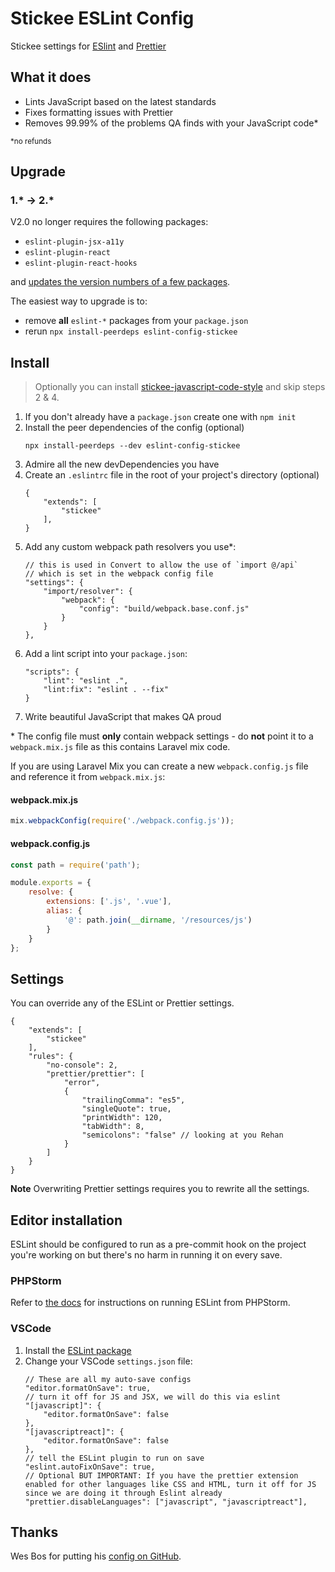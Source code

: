 # Stickee ESLint Config

Stickee settings for [ESlint](https://eslint.org/) and [Prettier](https://prettier.io/)

## What it does

- Lints JavaScript based on the latest standards
- Fixes formatting issues with Prettier
- Removes 99.99% of the problems QA finds with your JavaScript code*

<small>*no refunds</small>

## Upgrade

### 1.* -> 2.*

V2.0 no longer requires the following packages:

- `eslint-plugin-jsx-a11y`
- `eslint-plugin-react`
- `eslint-plugin-react-hooks`

and [updates the version numbers of a few packages](https://github.com/stickeepaul/eslint-config-stickeepaul/commit/9eb5da9f554e5b4eb140d1a94ffe70205ab60ad9).

The easiest way to upgrade is to:

- remove **all** `eslint-*` packages from your `package.json`
- rerun `npx install-peerdeps eslint-config-stickee`

## Install

> Optionally you can install [stickee-javascript-code-style](https://www.npmjs.com/package/stickee-javascript-code-style) and skip steps 2 & 4.

1. If you don't already have a `package.json` create one with `npm init`
2. Install the peer dependencies of the config (optional)
    ```
    npx install-peerdeps --dev eslint-config-stickee
    ```
3. Admire all the new devDependencies you have
4. Create an `.eslintrc` file in the root of your project's directory (optional)
    ```
    {
        "extends": [
            "stickee"
        ],
    }
    ```
5. Add any custom webpack path resolvers you use*:
    ```
    // this is used in Convert to allow the use of `import @/api`
    // which is set in the webpack config file
    "settings": {
        "import/resolver": {
            "webpack": {
                "config": "build/webpack.base.conf.js"
            }
        }
    },
    ```
6. Add a lint script into your `package.json`:
    ```
    "scripts": {
        "lint": "eslint .",
        "lint:fix": "eslint . --fix"
    }
    ```
7. Write beautiful JavaScript that makes QA proud


\* 
The config file must **only** contain webpack settings - do **not** point it to a `webpack.mix.js` file as this contains Laravel mix code.

If you are using Laravel Mix you can create a new `webpack.config.js` file and reference it from `webpack.mix.js`:

#### webpack.mix.js
```js
mix.webpackConfig(require('./webpack.config.js'));
```

#### webpack.config.js
```js
const path = require('path');

module.exports = {
    resolve: {
        extensions: ['.js', '.vue'],
        alias: {
            '@': path.join(__dirname, '/resources/js')
        }
    }
};
```

## Settings

You can override any of the ESLint or Prettier settings. 

```
{
    "extends": [
        "stickee"
    ],
    "rules": {
        "no-console": 2,
        "prettier/prettier": [
            "error",
            {
                "trailingComma": "es5",
                "singleQuote": true,
                "printWidth": 120,
                "tabWidth": 8,
                "semicolons": "false" // looking at you Rehan
            }
        ]
    }
}
```

**Note**
Overwriting Prettier settings requires you to rewrite all the settings.

## Editor installation

ESLint should be configured to run as a pre-commit hook on the project you're working on but there's no harm in running it on every save.

### PHPStorm

Refer to [the docs](https://www.jetbrains.com/help/phpstorm/eslint.html) for instructions on running ESLint from PHPStorm.

### VSCode

1. Install the [ESLint package](https://marketplace.visualstudio.com/items?itemName=dbaeumer.vscode-eslint)
2. Change your VSCode `settings.json` file:
    ```
    // These are all my auto-save configs
    "editor.formatOnSave": true,
    // turn it off for JS and JSX, we will do this via eslint
    "[javascript]": {
        "editor.formatOnSave": false
    },
    "[javascriptreact]": {
        "editor.formatOnSave": false
    },
    // tell the ESLint plugin to run on save
    "eslint.autoFixOnSave": true,
    // Optional BUT IMPORTANT: If you have the prettier extension enabled for other languages like CSS and HTML, turn it off for JS since we are doing it through Eslint already
    "prettier.disableLanguages": ["javascript", "javascriptreact"],
    ```

## Thanks

Wes Bos for putting his [config on GitHub](https://github.com/wesbos/eslint-config-wesbos).
